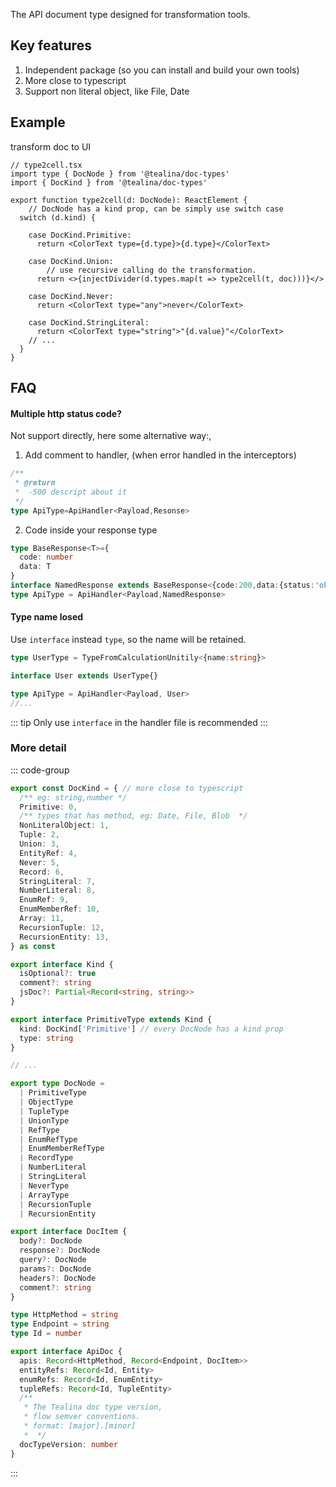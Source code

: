 The API document type designed for transformation tools.

## Key features
1. Independent package (so you can install and build your own tools)
2. More close to typescript
3. Support non literal object, like File, Date

## Example
 transform doc to UI
```tsx
// type2cell.tsx
import type { DocNode } from '@tealina/doc-types'
import { DocKind } from '@tealina/doc-types'

export function type2cell(d: DocNode): ReactElement {
    // DocNode has a kind prop, can be simply use switch case
  switch (d.kind) {
    
    case DocKind.Primitive:
      return <ColorText type={d.type}>{d.type}</ColorText>

    case DocKind.Union:
        // use recursive calling do the transformation.
      return <>{injectDivider(d.types.map(t => type2cell(t, doc)))}</>
    
    case DocKind.Never:
      return <ColorText type="any">never</ColorText>

    case DocKind.StringLiteral:
      return <ColorText type="string">"{d.value}"</ColorText>
    // ...  
  }
}

```
## FAQ
####  Multiple http status code?
  Not support directly, here some alternative way:,
  1. Add comment to handler, (when error handled in the interceptors)
  ```ts
  /**
   * @return
   *  -500 descript about it
   */
  type ApiType=ApiHandler<Payload,Resonse>
  ```
  2. Code inside your response type 
  ```ts
  type BaseResponse<T>={
    code: number
    data: T
  }
  interface NamedResponse extends BaseResponse<{code:200,data:{status:'ok'}}>{}
  type ApiType = ApiHandler<Payload,NamedResponse>
  ```
#### Type name losed
  Use `interface` instead `type`, so the name will be retained.
```ts
type UserType = TypeFromCalculationUnitily<{name:string}>

interface User extends UserType{}

type ApiType = ApiHandler<Payload, User>
//...
  ```
  ::: tip  Only use `interface` in the handler file is recommended
  :::


### More detail
::: code-group
``` ts [@tealina/doc-type/index.ts]
export const DocKind = { // more close to typescript
  /** eg: string,number */
  Primitive: 0,
  /** types that has method, eg: Date, File, Blob  */
  NonLiteralObject: 1,
  Tuple: 2,
  Union: 3,
  EntityRef: 4,
  Never: 5,
  Record: 6,
  StringLiteral: 7,
  NumberLiteral: 8,
  EnumRef: 9,
  EnumMemberRef: 10,
  Array: 11,
  RecursionTuple: 12,
  RecursionEntity: 13,
} as const

export interface Kind {
  isOptional?: true
  comment?: string
  jsDoc?: Partial<Record<string, string>>
}

export interface PrimitiveType extends Kind {
  kind: DocKind['Primitive'] // every DocNode has a kind prop
  type: string
}

// ...

export type DocNode =
  | PrimitiveType
  | ObjectType
  | TupleType
  | UnionType
  | RefType
  | EnumRefType
  | EnumMemberRefType
  | RecordType
  | NumberLiteral
  | StringLiteral
  | NeverType
  | ArrayType
  | RecursionTuple
  | RecursionEntity

export interface DocItem {
  body?: DocNode 
  response?: DocNode
  query?: DocNode
  params?: DocNode
  headers?: DocNode
  comment?: string
}

type HttpMethod = string
type Endpoint = string
type Id = number

export interface ApiDoc {
  apis: Record<HttpMethod, Record<Endpoint, DocItem>>
  entityRefs: Record<Id, Entity>
  enumRefs: Record<Id, EnumEntity>
  tupleRefs: Record<Id, TupleEntity>
  /**
   * The Tealina doc type version,
   * flow semver conventions.
   * format: [major].[minor]
   *  */
  docTypeVersion: number
}

```
:::